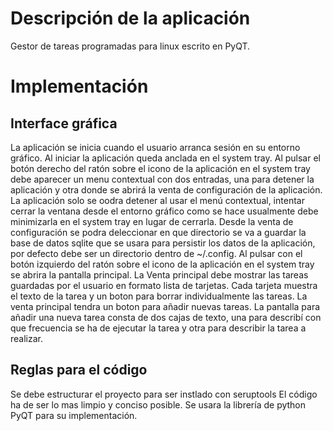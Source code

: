 # Descripción de la aplicación

Gestor de tareas programadas para linux escrito en PyQT.

# Implementación

## Interface gráfica

La aplicación se inicia cuando el usuario arranca sesión en su entorno gráfico.
Al iniciar la aplicación queda anclada en el system tray.
Al pulsar el botón derecho del ratón sobre el icono de la aplicación en el system tray debe aparecer un menu contextual con dos entradas, una para detener la aplicación y otra donde se abrirá la venta de configuración de la aplicación.
La aplicación solo se oodra detener al usar el menú contextual, intentar cerrar la ventana desde el entorno gráfico como se hace usualmente debe minimizarla en el system tray en lugar de cerrarla.
Desde la venta de configuración se podra deleccionar en que directorio se va a guardar la base de datos sqlite que se usara para persistir los datos de la aplicación, por defecto debe ser un directorio dentro de ~/.config.
Al pulsar con el botón izquierdo del ratón sobre el icono de la aplicación en el system tray se abrira la pantalla principal.
La Venta principal debe mostrar las tareas guardadas por el usuario en formato lista de tarjetas.
Cada tarjeta muestra el texto de la tarea y un boton para borrar individualmente las tareas.
La venta principal tendra un boton para añadir nuevas tareas.
La pantalla para añadir una nueva tarea consta de dos cajas de texto, una para describí con que frecuencia se ha de ejecutar la tarea y otra para describir la tarea a realizar.

## Reglas para el código

Se debe estructurar el proyecto para ser instlado con seruptools
El código ha de ser lo mas limpio y conciso posible.
Se usara la librería de python PyQT para su implementación.
